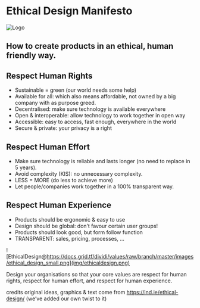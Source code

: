 # Ethical Design Manifesto
![Logo](img/ethical-product-design.jpg?raw=true "Logo")
## How to create products in an ethical, human friendly way.

## Respect Human Rights

- Sustainable = green (our world needs some help)
- Available for all: which also means affordable, not owned by a big company with as purpose greed.
- Decentralised: make sure technology is available everywhere
- Open & interoperable: allow technology to work together in open way
- Accessible: easy to access, fast enough, everywhere in the world
- Secure & private: your privacy is a right

##  Respect Human Effort

- Make sure technology is reliable and lasts longer (no need to replace in 5 years).
- Avoid complexity (KIS): no unnecessary complexity.
- LESS = MORE (do less to achieve more)
- Let people/companies work together in a 100% transparent way.

## Respect Human Experience

- Products should be ergonomic & easy to use
- Design should be global: don’t favour certain user groups!
- Products should look good, but form follow function
- TRANSPARENT: sales, pricing, processes, …


![EthicalDesign@https://docs.grid.tf/dividi/values/raw/branch/master/images/ethical_design_small.png](img/ethicaldesign.png)

Design your organisations so that your core values are respect for human rights, respect for human effort, and respect for human experience.

credits
original ideas, graphics & text come from https://ind.ie/ethical-design/ (we’ve added our own twist to it)
